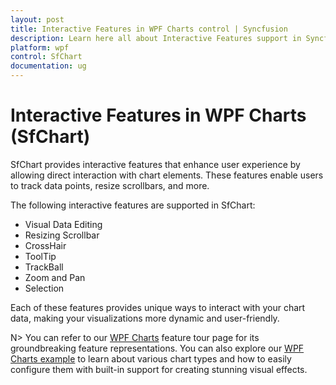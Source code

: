 ```yaml
---
layout: post
title: Interactive Features in WPF Charts control | Syncfusion
description: Learn here all about Interactive Features support in Syncfusion WPF Charts (SfChart) control and more.
platform: wpf
control: SfChart
documentation: ug
---
```


# Interactive Features in WPF Charts (SfChart)

SfChart provides interactive features that enhance user experience by allowing direct interaction with chart elements. These features enable users to track data points, resize scrollbars, and more.

The following interactive features are supported in SfChart:

* Visual Data Editing
* Resizing Scrollbar
* CrossHair
* ToolTip
* TrackBall
* Zoom and Pan
* Selection

Each of these features provides unique ways to interact with your chart data, making your visualizations more dynamic and user-friendly.

N> You can refer to our [WPF Charts](https://www.syncfusion.com/wpf-controls/charts) feature tour page for its groundbreaking feature representations. You can also explore our [WPF Charts example](https://github.com/syncfusion/wpf-demos) to learn about various chart types and how to easily configure them with built-in support for creating stunning visual effects.